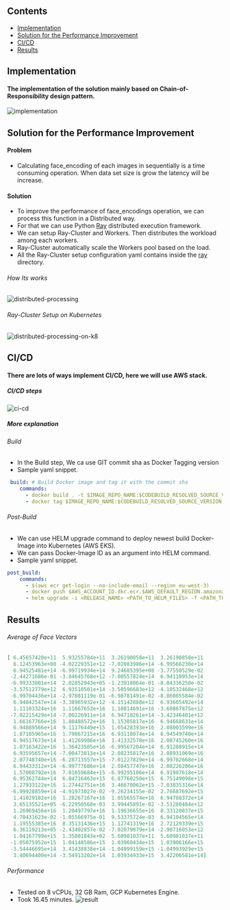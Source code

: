 ## Contents
* [Implementation](#implementation)
* [Solution for the Performance Improvement](#solution-performance-improvement)
* [CI/CD](#ci-cd)
* [Results](#results)

## <a name="implementation"></a>Implementation
#### The implementation of the solution mainly based on Chain-of-Responsibility design pattern.
![implementation](images/implementation.png)


## <a name="solution-performance-improvement"></a>Solution for the Performance Improvement
#### Problem
* Calculating face_encoding of each images in sequentially is a time consuming operation. When data set size is grow the latency will be increase.
#### Solution
* To improve the performance of face_encodings operation, we can process this function in a Distributed way.
* For that we can use Python [Ray](https://ray.io) distributed execution framework.
* We can setup Ray-Cluster and Workers. Then distributes the workload among each workers.
* Ray-Cluster automatically scale the Workers pool based on the load.
* All the Ray-Cluster setup configuration yaml contains inside the [ray](ray/cluster-setup.yaml) directory.
###### How Its works
![distributed-processing](images/distributed-processing.png)

###### Ray-Cluster Setup on Kubernetes
![distributed-processing-on-k8](images/distributed-processing-on-k8.png)


## <a name="ci-cd"></a>CI/CD
#### There are lots of ways implement CI/CD, here we will use AWS stack.
##### CI/CD steps
 ![ci-cd](images/ci-cd.png)

##### More explanation
###### Build
* In the Build step, We ca use GIT commit sha as Docker Tagging version
* Sample yaml snippet.
```yaml
 build: # Build Docker image and tag it with the commit sha
    commands:
      - docker build . -t $IMAGE_REPO_NAME:$CODEBUILD_RESOLVED_SOURCE_VERSION -f <PATH_TO_DOCKER_FILE> 
      - docker tag $IMAGE_REPO_NAME:$CODEBUILD_RESOLVED_SOURCE_VERSION $AWS_ACCOUNT_ID.dkr.ecr.$AWS_DEFAULT_REGION.amazonaws.com/$IMAGE_REPO_NAME:$CODEBUILD_RESOLVED_SOURCE_VERSION
```

###### Post-Build
* We can use HELM upgrade command to deploy newest build Docker-Image into Kubernetes (AWS EKS).
* We can pass Docker-Image ID as an argument into HELM command.
* Sample yaml snippet.
```yaml
post_build:
    commands:
      - $(aws ecr get-login --no-include-email --region eu-west-3)
      - docker push $AWS_ACCOUNT_ID.dkr.ecr.$AWS_DEFAULT_REGION.amazonaws.com/$IMAGE_REPO_NAME:$CODEBUILD_RESOLVED_SOURCE_VERSION
      - helm upgrade -i <RELEASE_NAME> <PATH_TO_HELM_FILES> -f <PATH_TO_VALUE_FILES> --set image.tag=$CODEBUILD_RESOLVED_SOURCE_VERSION
```

## <a name="results"></a>Results
###### Average of Face Vectors
```json
[ 6.45657420e+11  5.93255784e+11  3.26190858e+11  3.26190858e+11
  6.12453963e+08 -4.02229351e+12 -7.02083986e+14 -6.99566230e+14
  6.94525481e+14 -6.99719934e+14  9.24685395e+08 -3.77550529e-02
 -2.44271686e-01 -3.84645768e+12 -7.00557824e+14  6.94110953e+14
 -6.99333801e+14  2.02852943e+05 -1.23918064e-01 -8.04336250e-02
 -3.57512779e+12  6.93510501e+14 -3.50596683e+12 -4.10532468e+12
 -6.99704436e+14 -2.97881119e-01 -6.98781491e-02 -8.86085584e-02
  6.94042547e+14 -3.38965932e+12 -4.15142888e+12  6.93605492e+14
  1.11103324e+16  1.11667653e+16  1.10814691e+16 -3.60867875e+12
 -7.02215429e+14 -7.00226911e+14  6.94718261e+14 -3.42346401e+12
  1.66167766e+16  1.80488572e+16  1.15305817e+16  6.94668631e+14
  6.94889566e+14  9.11176449e+15  1.05428393e+16  2.08003599e+16
  1.87105965e+16  1.79867215e+16  6.93118074e+14  6.94549740e+14
  6.94517673e+14  1.41269986e+16  1.41332578e+16  2.08745260e+16
  1.87163422e+16  1.36423505e+16 -6.99567204e+14  6.91288915e+14
  6.93595657e+14 -7.00473813e+14  2.08235817e+16  2.08931069e+16
  2.07748740e+16 -6.28713557e+15 -7.01227829e+14 -6.99782668e+14
  6.94433312e+14 -6.99777686e+14  2.08457747e+16  2.08226206e+16
  1.57008792e+16  7.01659684e+15 -6.99295106e+14  6.91987618e+14
  6.95362744e+14  6.84716463e+15  6.87760250e+15  6.75149098e+15
  1.27933122e+16  1.27442751e+16  3.46670062e+15 -7.03835316e+14
 -6.99928859e+14 -4.91973027e-02 -9.26234155e-02  2.76687692e+15
  1.41029182e+16  1.28267167e+16  1.05565574e+16  6.94788372e+14
  3.65135521e+05 -6.22950568e-03  3.99445891e-02 -3.51280484e+12
  1.26969456e+16  1.20497797e+16  1.19636655e+16  8.33120837e+15
  4.70431623e-02 -1.05566975e-01  9.53375724e-03  6.94104565e+14
  1.19555385e+16  8.35131436e+15  1.12741319e+16  2.72129339e+15
  6.36119213e+05 -2.43402857e-02 -7.02079079e+14 -2.90716053e+12
  1.04167799e+15  1.35801843e+02  5.60981037e+11  5.60981037e+11
 -1.05075952e+15  1.04148586e+15  1.03960434e+15  1.03906166e+15
 -3.54446695e+14  3.41438838e+14 -1.04999159e+15 -1.04993929e+15
  3.40694400e+14 -3.54913202e+14  1.03934933e+15  3.42206581e+14]
```

###### Performance
* Tested on 8 vCPUs, 32 GB Ram, GCP Kubernetes Engine.
* Took 16.45 minutes.
 ![result](images/result.png)
